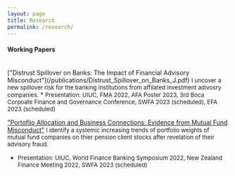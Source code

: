 ```yaml
---
layout: page
title: Research
permalink: /research/
---
```


#### **Working Papers** <br>
<br>
["Distrust Spillover on Banks: The Impact of Financial Advisory Misconduct"](/publications/Distrust_Spillover_on_Banks_J.pdf)
  <font size="2">I uncover a new spillover risk for the banking institutions from affilated investment adivosry companies.</font>
  * <font size="2"> Presentation: UIUC, FMA 2022, AFA Poster 2023, 3rd Boca Corpoate Finance and Governance Conference, SWFA 2023 (scheduled), EFA 2023 (scheduled)</font>

<br>

["Portoflio Allocation and Business Connections: Evidence from Mutual Fund Misconduct"]()
  <font size="2">I identify a systemic increasing trends of portfolio weights of mutual fund companies on thier pension client stocks after revelation of their advisory fraud.</font>
  * <font size="2"> Presentation: UIUC, World Finance Banking Symposium 2022, New Zealand Finance Meeting 2022, SWFA 2023 (scheduled)</font>

